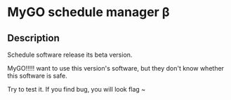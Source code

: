# MyGO schedule manager β

## Description
Schedule software release its beta version.

MyGO!!!!! want to use this version's software, but they don't know whether this software is safe.

Try to test it.
If you find bug, you will look flag ~
